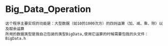 ﻿# Big_Data_Operation
	这个程序主要实现的功能是：大型数据（如10的1000次方）的四则运算（加、减、乘、除）以及取余运算
	所用的数据类型是我自己包装的类型BigData,使用它运算的时候需要包我的头文件：BigData.h
